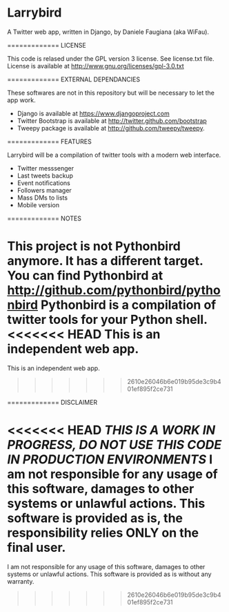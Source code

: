 Larrybird
==========

A Twitter web app, written in Django, by Daniele Faugiana (aka WiFau).

=============
LICENSE

This code is relased under the GPL version 3 license. See license.txt file.
License is available at http://www.gnu.org/licenses/gpl-3.0.txt

=============
EXTERNAL DEPENDANCIES

These softwares are not in this repository but will be necessary to let the app work.

- Django is available at https://www.djangoproject.com
- Twitter Bootstrap is available at http://twitter.github.com/bootstrap
- Tweepy package is available at http://github.com/tweepy/tweepy.

=============
FEATURES

Larrybird will be a compilation of twitter tools with a modern web interface.

- Twitter messsenger
- Last tweets backup
- Event notifications
- Followers manager
- Mass DMs to lists
- Mobile version

=============
NOTES

This project is not Pythonbird anymore. It has a different target.
You can find Pythonbird at http://github.com/pythonbird/pythonbird
Pythonbird is a compilation of twitter tools for your Python shell.
<<<<<<< HEAD
This is an independent web app. 
=======
This is an independent web app.
>>>>>>> 2610e26046b6e019b95de3c9b401ef895f2ce731

=============
DISCLAIMER

<<<<<<< HEAD
*THIS IS A WORK IN PROGRESS, DO NOT USE THIS CODE IN PRODUCTION ENVIRONMENTS*
I am not responsible for any usage of this software, damages to other systems or unlawful actions.
This software is provided as is, the responsibility relies ONLY on the final user.
=======
I am not responsible for any usage of this software, damages to other systems or unlawful actions.
This software is provided as is without any warranty.
>>>>>>> 2610e26046b6e019b95de3c9b401ef895f2ce731
